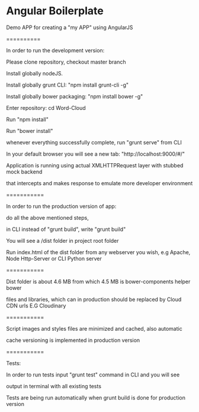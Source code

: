 Angular Boilerplate
==========

Demo APP for creating a "my APP" using AngularJS

==========

In order to run the development version:

Please clone repository, checkout master branch

Install globally nodeJS.

Install globally grunt CLI: "npm install grunt-cli -g"

Install globally bower packaging: "npm install bower -g"

Enter repository: cd Word-Cloud

Run "npm install"

Run "bower install"

whenever everything successfully complete, run "grunt serve" from CLI

In your default browser you will see a new tab: "http://localhost:9000/#/"

Application is running using actual XMLHTTPRequest layer with stubbed mock backend

that intercepts and makes response to emulate more developer environment

===========

In order to run the production version of app:

do all the above mentioned steps,

in CLI instead of "grunt build", write "grunt build"

You will see a /dist folder in project root folder

Run index.html of the dist folder from any webserver you wish, e.g Apache, Node Http-Server or CLI Python server

===========

Dist folder is about 4.6 MB from which 4.5 MB is bower-components helper bower

files and libraries, which can in production should be replaced by Cloud CDN urls E.G Cloudinary

===========

Script images and styles files are minimized and cached, also automatic

cache versioning is implemented in production version

===========

Tests:

In order to run tests input "grunt test" command in CLI and you will see

output in terminal with all existing tests

Tests are being run automatically when grunt build is done for production version
